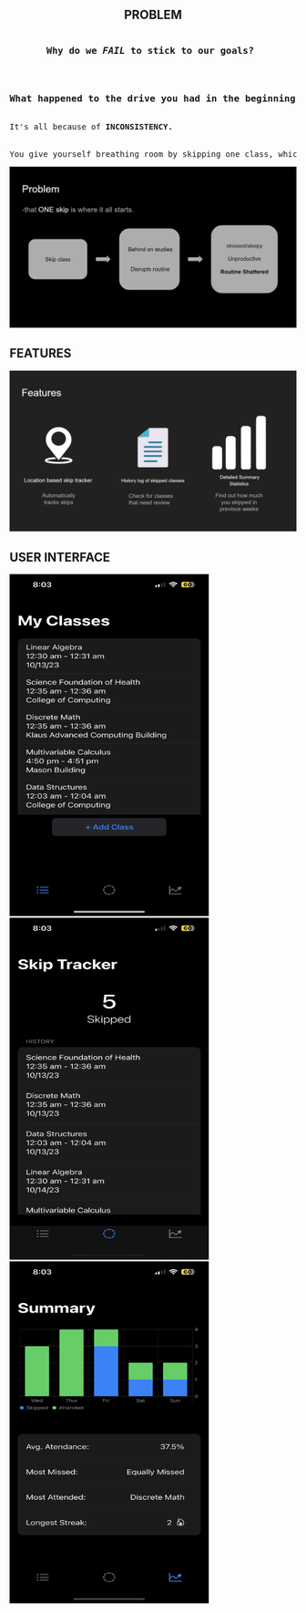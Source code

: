 <!DOCTYPE HTML>
<html>
<head>
</head>
<body>
<h2 style = "text-align : center">PROBLEM</h2>
<pre>
<h3 style = "text-align : center;">Why do we <em>FAIL</em> to stick to our goals? <h3>
<h3 style = "text-align : center;">What happened to the drive you had in the beginning?</h3>
It's all because of <b>INCONSISTENCY.</b>
<br>
You give yourself breathing room by skipping one class, which validates skipping two.. validating more and more
</pre>

<img src="Imgs/Problem.png"></img>

<h2>FEATURES</h2>
<img src = "Imgs/Features.png"></img>

<h2>USER INTERFACE</h2>
<div>
<img src = "Imgs/Schedule.PNG" width = 350px height = 600px></img>
<img src = "Imgs/Home.PNG" width = 350px height = 600px></img>
<img src = "Imgs/StatsSummary.PNG" width = 350px height = 600px></img>
</div>
</body>
</html>

